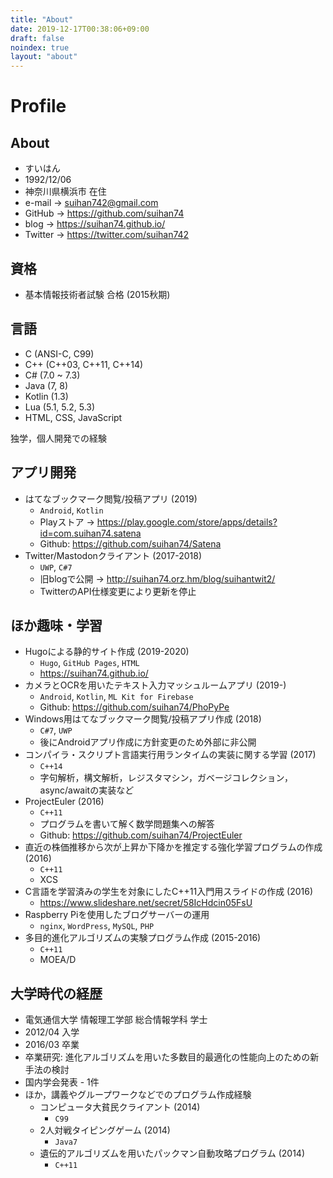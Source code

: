 ```yaml
---
title: "About"
date: 2019-12-17T00:38:06+09:00
draft: false
noindex: true
layout: "about"
---
```


# Profile

## About
- すいはん
- 1992/12/06
- 神奈川県横浜市 在住
- e-mail -> suihan742@gmail.com
- GitHub -> https://github.com/suihan74
- blog -> https://suihan74.github.io/
- Twitter -> https://twitter.com/suihan742

## 資格
- 基本情報技術者試験 合格 (2015秋期)

## 言語
- C (ANSI-C, C99)
- C++ (C++03, C++11, C++14)
- C# (7.0 ~ 7.3)
- Java (7, 8)
- Kotlin (1.3)
- Lua (5.1, 5.2, 5.3)
- HTML, CSS, JavaScript

独学，個人開発での経験

## アプリ開発
- はてなブックマーク閲覧/投稿アプリ (2019)
  - `Android`, `Kotlin`
  - Playストア -> https://play.google.com/store/apps/details?id=com.suihan74.satena
  - Github: https://github.com/suihan74/Satena
- Twitter/Mastodonクライアント (2017-2018)
  - `UWP`, `C#7`
  - 旧blogで公開 -> http://suihan74.orz.hm/blog/suihantwit2/
  - TwitterのAPI仕様変更により更新を停止

## ほか趣味・学習
- Hugoによる静的サイト作成 (2019-2020)
  - `Hugo`, `GitHub Pages`, `HTML`
  - https://suihan74.github.io/
- カメラとOCRを用いたテキスト入力マッシュルームアプリ (2019-)
  - `Android`, `Kotlin`, `ML Kit for Firebase`
  - Github: https://github.com/suihan74/PhoPyPe
- Windows用はてなブックマーク閲覧/投稿アプリ作成 (2018)
  - `C#7`, `UWP`
  - 後にAndroidアプリ作成に方針変更のため外部に非公開
- コンパイラ・スクリプト言語実行用ランタイムの実装に関する学習 (2017)
  - `C++14`
  - 字句解析，構文解析，レジスタマシン，ガベージコレクション，async/awaitの実装など
- ProjectEuler (2016)
  - `C++11`
  - プログラムを書いて解く数学問題集への解答
  - Github: https://github.com/suihan74/ProjectEuler
- 直近の株価推移から次が上昇か下降かを推定する強化学習プログラムの作成 (2016)
  - `C++11`
  - XCS
- C言語を学習済みの学生を対象にしたC++11入門用スライドの作成 (2016)
  - https://www.slideshare.net/secret/58IcHdcin05FsU
- Raspberry Piを使用したブログサーバーの運用
  - `nginx`, `WordPress`, `MySQL`, `PHP`
- 多目的進化アルゴリズムの実験プログラム作成 (2015-2016)
  - `C++11`
  - MOEA/D

## 大学時代の経歴
- 電気通信大学 情報理工学部 総合情報学科 学士
- 2012/04 入学
- 2016/03 卒業
- 卒業研究: 進化アルゴリズムを用いた多数目的最適化の性能向上のための新手法の検討
- 国内学会発表 - 1件
- ほか，講義やグループワークなどでのプログラム作成経験
  - コンピュータ大貧民クライアント (2014)
    - `C99`
  - 2人対戦タイピングゲーム (2014)
    - `Java7`
  - 遺伝的アルゴリズムを用いたパックマン自動攻略プログラム (2014)
    - `C++11`
